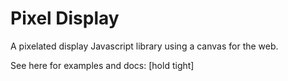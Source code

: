 # Pixel Display
A pixelated display Javascript library using a canvas for the web.

See here for examples and docs: [hold tight]
